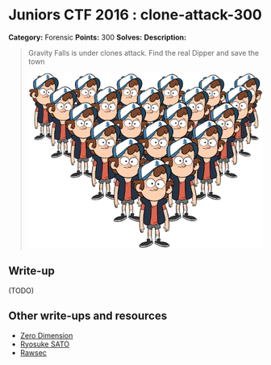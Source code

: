 # Juniors CTF 2016 : clone-attack-300

**Category:** Forensic
**Points:** 300
**Solves:**
**Description:**

> Gravity Falls is under clones attack. Find the real Dipper and save the town
>
> ![Description Image](clone-attack-desc-0.jpg)

## Write-up

(TODO)

## Other write-ups and resources

* [Zero Dimension](https://github.com/CTFwriteup-ZeroDimension/JuniorCTF-2016/tree/master/CloneAttack)
* [Ryosuke SATO](http://jtwp470.hatenablog.jp/entry/juniors-ctf)
* [Rawsec](http://rawsec.ml/en/JuniorCTF-2016-forensics-clone-attack/)
